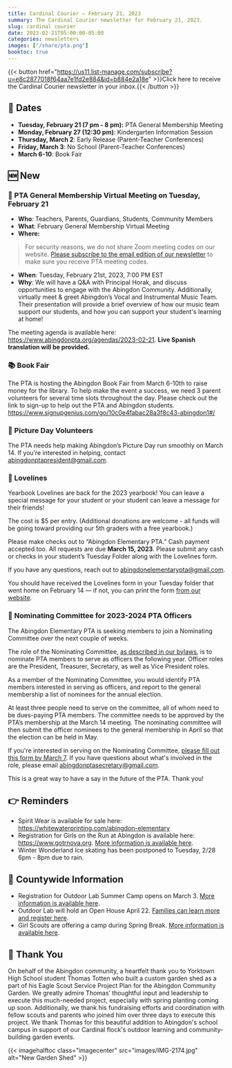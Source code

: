 ```yaml
---
title: Cardinal Courier — February 21, 2023
summary: The Cardinal Courier newsletter for February 21, 2023.
slug: cardinal courier
date: 2023-02-21T05:00:00-05:00
categories: newsletters
images: ["/share/pta.png"]
booktoc: true
---
```


{{< button href="https://us11.list-manage.com/subscribe?u=e8c2877018f64aa7e1fd2e884&id=b884e2a18e" >}}Click here to receive the Cardinal Courier newsletter in your inbox.{{< /button >}}

## 📅 Dates

- **Tuesday, February 21 (7 pm - 8 pm):** PTA General Membership Meeting
- **Monday, February 27 (12:30 pm)**: Kindergarten Information Session
- **Thursday, March 2**: Early Release (Parent-Teacher Conferences)
- **Friday, March 3**: No School (Parent-Teacher Conferences)
- **March 6-10**: Book Fair

## 🆕 New

### 👋 PTA General Membership Virtual Meeting on Tuesday, February 21

- **Who**: Teachers, Parents, Guardians, Students, Community Members
- **What**: February General Membership Virtual Meeting  
- **Where:** 
> For security reasons, we do not share Zoom meeting codes on our website. [Please subscribe to the email edition of our newsletter](https://us11.list-manage.com/subscribe?u=e8c2877018f64aa7e1fd2e884&id=b884e2a18e) to make sure you receive PTA meeting codes. 
- **When**: Tuesday, February 21st, 2023, 7:00 PM EST
- **Why**: We will have a Q&A with Principal Horak, and discuss opportunities to engage with the Abingdon Community. Additionally, virtually meet & greet Abingdon’s Vocal and Instrumental Music Team. Their presentation will provide a brief overview of how our music team support our students, and how you can support your student's learning at home!

The meeting agenda is available here: https://www.abingdonpta.org/agendas/2023-02-21. **Live Spanish translation will be provided.**

### 📚 Book Fair

The PTA is hosting the Abingdon Book Fair from March 6-10th to raise money for the library. To help make the event a success, we need 3 parent volunteers for several time slots throughout the day. Please check out the link to sign-up to help out the PTA and Abingdon students. https://www.signupgenius.com/go/10c0e4fabac28a3f8c43-abingdon1#/

### 📸 Picture Day Volunteers

The PTA needs help making Abingdon’s Picture Day run smoothly on March 14. If you’re interested in helping, contact abingdonptapresident@gmail.com.

### 💌 Lovelines

Yearbook Lovelines are back for the 2023 yearbook! You can leave a special message for your student or your student can leave a message for their friends!

The cost is $5 per entry. (Additional donations are welcome - all funds will be going toward providing our 5th graders with a free yearbook.)

Please make checks out to “Abingdon Elementary PTA.” Cash payment accepted too. All requests are due **March 15, 2023**. Please submit any cash or checks in your student’s Tuesday Folder along with the Lovelines form.

If you have any questions, reach out to abingdonelementarypta@gmail.com.

You should have received the Lovelines form in your Tuesday folder that went home on February 14 — if not, you can print the form [from our website](/2023/02/14/lovelines/).

### 🙋 Nominating Committee for 2023-2024 PTA Officers

The Abingdon Elementary PTA is seeking members to join a Nominating Committee over the next couple of weeks.

The role of the Nominating Committee, [as described in our bylaws](/bylaws/#article-5-officers-and-their-election), is to nominate PTA members to serve as officers the following year. Officer roles are the President, Treasurer, Secretary, as well as Vice President roles.

As a member of the Nominating Committee, you would identify PTA members interested in serving as officers, and report to the general membership a list of nominees for the annual election.

At least three people need to serve on the committee, all of whom need to be dues-paying PTA members. The committee needs to be approved by the PTA’s membership at the March 14 meeting. The nominating committee will then submit the officer nominees to the general membership in April so that the election can be held in May.

If you're interested in serving on the Nominating Committee, [please fill out this form by March 7](https://docs.google.com/forms/d/e/1FAIpQLSf9PdHN9R_Wcu1n7hXxdEDl2KCrcZEY4uc6BzfDw_V_j3HMzQ/viewform?usp=sf_link). If you have questions about what's involved in the role, please email abingdonptasecretary@gmail.com.

This is a great way to have a say in the future of the PTA. Thank you!

## 👉 Reminders

- Spirit Wear is available for sale here: https://whitewaterprinting.com/abingdon-elementary
- Registration for Girls on the Run at Abingdon is available here: https://www.gotrnova.org. [More information is available here](/2023/02/06/girls-on-the-run/).
- Winter Wonderland Ice skating has been postponed to Tuesday, 2/28 6pm - 8pm due to rain.

## 🏢 Countywide Information

- Registration for Outdoor Lab Summer Camp opens on March 3. [More information is available here](https://outdoorlab.org/2023/02/summer-camp-2023-registration-opens-mar-3/).
- Outdoor Lab will hold an Open House April 22. [Families can learn more and register here](https://outdoorlab.org/2023/02/open-house-sat-april-22-earth-day/).
- Girl Scouts are offering a camp during Spring Break. [More information is available here](/2023/02/14/girl-scout-camp/).

## 🙏 Thank You

On behalf of the Abingdon community, a heartfelt thank you to Yorktown High School student Thomas Totten who built a custom garden shed as a part of his Eagle Scout Service Project Plan for the Abingdon Community Garden. We greatly admire Thomas’ thoughtful input and leadership to execute this much-needed project, especially with spring planting coming up soon. Additionally, we thank his fundraising efforts and coordination with fellow scouts and parents who joined him over three days to execute this project. We thank Thomas for this beautiful addition to Abingdon's school campus in support of our Cardinal flock's outdoor learning and community-building garden events.

{{< imagehalftoc class="imagecenter" src="images/IMG-2174.jpg" alt="New Garden Shed" >}}